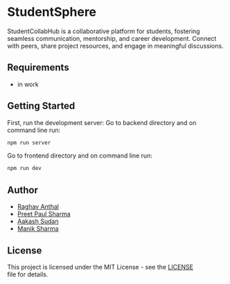 # StudentSphere
 StudentCollabHub is a collaborative platform for students, fostering seamless communication, mentorship, and career development. Connect with peers, share project resources, and engage in meaningful discussions.


## Requirements
- in work

## Getting Started

First, run the development server:
Go to backend directory and on command line run:

```bash
npm run server
```

Go to frontend directory and on command line run:
```bash
npm run dev
```

## Author

- [Raghav Anthal](https://github.com/RAGHAV-223)
- [Preet Paul Sharma](https://github.com/NOBODY1819)
- [Aakash Sudan](https://github.com/AakashSudan)
- [Manik Sharma](https://github.com/manik141)
  

## License

This project is licensed under the MIT License - see the [LICENSE](LICENSE) file for details.
